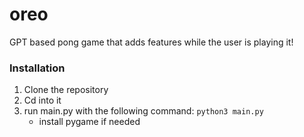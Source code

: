 # oreo
GPT based pong game that adds features while the user is playing it!

### Installation
1. Clone the repository
2. Cd into it 
3. run main.py with the following command: `python3 main.py`
    - install pygame if needed
